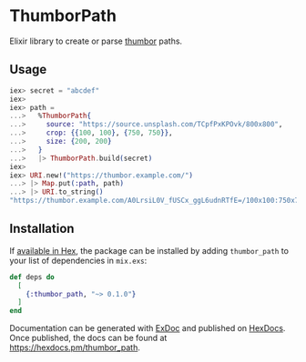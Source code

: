 # ThumborPath

<!-- MDOC !-->

Elixir library to create or parse [thumbor](https://thumbor.readthedocs.io/en/latest/usage.html) paths.

## Usage

```elixir
iex> secret = "abcdef"
iex>
iex> path =
...>   %ThumborPath{
...>     source: "https://source.unsplash.com/TCpfPxKPOvk/800x800",
...>     crop: {{100, 100}, {750, 750}},
...>     size: {200, 200}
...>   }
...>   |> ThumborPath.build(secret)
iex>
iex> URI.new!("https://thumbor.example.com/")
...> |> Map.put(:path, path)
...> |> URI.to_string()
"https://thumbor.example.com/A0LrsiL0V_fUSCx_ggL6udnRTfE=/100x100:750x750/200x200/https%3A%2F%2Fsource.unsplash.com%2FTCpfPxKPOvk%2F800x800"
```

<!-- MDOC !-->

## Installation

If [available in Hex](https://hex.pm/docs/publish), the package can be installed
by adding `thumbor_path` to your list of dependencies in `mix.exs`:

```elixir
def deps do
  [
    {:thumbor_path, "~> 0.1.0"}
  ]
end
```

Documentation can be generated with [ExDoc](https://github.com/elixir-lang/ex_doc)
and published on [HexDocs](https://hexdocs.pm). Once published, the docs can
be found at <https://hexdocs.pm/thumbor_path>.

